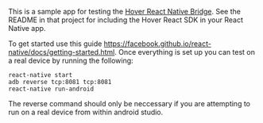 This is a sample app for testing the [Hover React Native Bridge](https://github.com/UseHover/hover-react-sdk). See the README in that project for including the Hover React SDK in your React Native app.

To get started use this guide https://facebook.github.io/react-native/docs/getting-started.html. Once everything is set up you can test on a real device by running the following:

```
react-native start
adb reverse tcp:8081 tcp:8081
react-native run-android
```

The reverse command should only be neccessary if you are attempting to run on a real device from within android studio.
